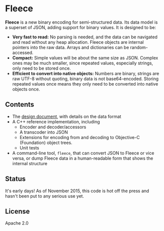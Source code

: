 # Fleece

__Fleece__ is a new binary encoding for semi-structured data. Its data model is a superset of JSON, adding support for binary values. It is designed to be:

* **Very fast to read:** No parsing is needed, and the data can be navigated and read without any heap allocation. Fleece objects are internal pointers into the raw data. Arrays and dictionaries can be random-accessed.
* **Compact:** Simple values will be about the same size as JSON. Complex ones may be much smaller, since repeated values, especially strings, only need to be stored once.
* **Efficient to convert into native objects:** Numbers are binary, strings are raw UTF-8 without quoting, binary data is not base64-encoded. Storing repeated values once means they only need to be converted into native objects once.

## Contents

* The [design document](Fleece.md), with details on the data format
* A C++ reference implementation, including
  * Encoder and decoder/accessors
  * A transcoder into JSON
  * Extensions for encoding from and decoding to Objective-C (Foundation) object trees.
  * Unit tests
* A command-line tool, `fleece`, that can convert JSON to Fleece or vice versa, or dump Fleece data in a human-readable form that shows the internal structure

## Status

It's early days! As of November 2015, this code is hot off the press and hasn't been put to
any serious use yet.

## License

Apache 2.0
